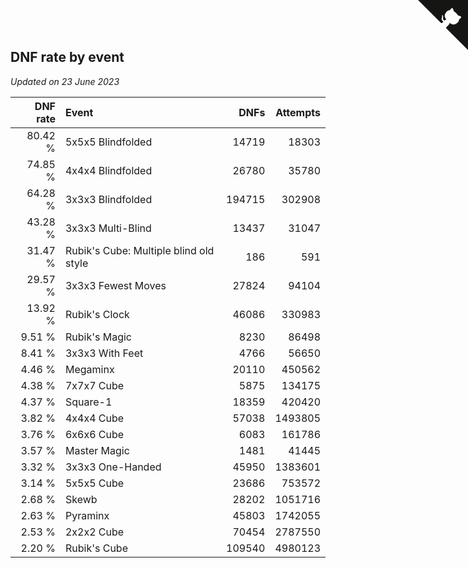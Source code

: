 ## DNF rate by event

*Updated on 23 June 2023*

| DNF rate | Event | DNFs | Attempts |
| ---: | :--- | ---: | ---: |
| 80.42 % | 5x5x5 Blindfolded | 14719 | 18303 |
| 74.85 % | 4x4x4 Blindfolded | 26780 | 35780 |
| 64.28 % | 3x3x3 Blindfolded | 194715 | 302908 |
| 43.28 % | 3x3x3 Multi-Blind | 13437 | 31047 |
| 31.47 % | Rubik's Cube: Multiple blind old style | 186 | 591 |
| 29.57 % | 3x3x3 Fewest Moves | 27824 | 94104 |
| 13.92 % | Rubik's Clock | 46086 | 330983 |
| 9.51 % | Rubik's Magic | 8230 | 86498 |
| 8.41 % | 3x3x3 With Feet | 4766 | 56650 |
| 4.46 % | Megaminx | 20110 | 450562 |
| 4.38 % | 7x7x7 Cube | 5875 | 134175 |
| 4.37 % | Square-1 | 18359 | 420420 |
| 3.82 % | 4x4x4 Cube | 57038 | 1493805 |
| 3.76 % | 6x6x6 Cube | 6083 | 161786 |
| 3.57 % | Master Magic | 1481 | 41445 |
| 3.32 % | 3x3x3 One-Handed | 45950 | 1383601 |
| 3.14 % | 5x5x5 Cube | 23686 | 753572 |
| 2.68 % | Skewb | 28202 | 1051716 |
| 2.63 % | Pyraminx | 45803 | 1742055 |
| 2.53 % | 2x2x2 Cube | 70454 | 2787550 |
| 2.20 % | Rubik's Cube | 109540 | 4980123 |


<a href="https://github.com/jonatanklosko/wca_statistics" class="github-corner" aria-label="View source on Github"><svg width="80" height="80" viewBox="0 0 250 250" style="fill:#151513; color:#fff; position: absolute; top: 0; border: 0; right: 0;" aria-hidden="true"><path d="M0,0 L115,115 L130,115 L142,142 L250,250 L250,0 Z"></path><path d="M128.3,109.0 C113.8,99.7 119.0,89.6 119.0,89.6 C122.0,82.7 120.5,78.6 120.5,78.6 C119.2,72.0 123.4,76.3 123.4,76.3 C127.3,80.9 125.5,87.3 125.5,87.3 C122.9,97.6 130.6,101.9 134.4,103.2" fill="currentColor" style="transform-origin: 130px 106px;" class="octo-arm"></path><path d="M115.0,115.0 C114.9,115.1 118.7,116.5 119.8,115.4 L133.7,101.6 C136.9,99.2 139.9,98.4 142.2,98.6 C133.8,88.0 127.5,74.4 143.8,58.0 C148.5,53.4 154.0,51.2 159.7,51.0 C160.3,49.4 163.2,43.6 171.4,40.1 C171.4,40.1 176.1,42.5 178.8,56.2 C183.1,58.6 187.2,61.8 190.9,65.4 C194.5,69.0 197.7,73.2 200.1,77.6 C213.8,80.2 216.3,84.9 216.3,84.9 C212.7,93.1 206.9,96.0 205.4,96.6 C205.1,102.4 203.0,107.8 198.3,112.5 C181.9,128.9 168.3,122.5 157.7,114.1 C157.9,116.9 156.7,120.9 152.7,124.9 L141.0,136.5 C139.8,137.7 141.6,141.9 141.8,141.8 Z" fill="currentColor" class="octo-body"></path></svg></a><style>.github-corner:hover .octo-arm{animation:octocat-wave 560ms ease-in-out}@keyframes octocat-wave{0%,100%{transform:rotate(0)}20%,60%{transform:rotate(-25deg)}40%,80%{transform:rotate(10deg)}}@media (max-width:500px){.github-corner:hover .octo-arm{animation:none}.github-corner .octo-arm{animation:octocat-wave 560ms ease-in-out}}</style>
